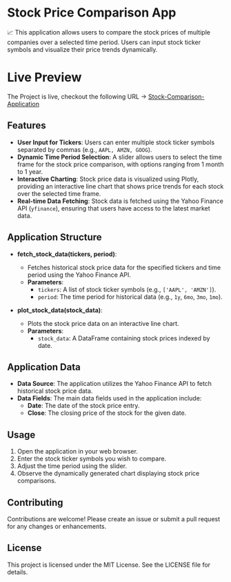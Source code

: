 # Stock Price Comparison App

📈 This application allows users to compare the stock prices of multiple companies over a selected time period. Users can input stock ticker symbols and visualize their price trends dynamically.

# Live Preview
The Project is live, checkout the following URL -> [Stock-Comparison-Application](https://stock-comparison-application.streamlit.app/Overview)
## Features

- **User Input for Tickers**: Users can enter multiple stock ticker symbols separated by commas (e.g., `AAPL, AMZN, GOOG`).
- **Dynamic Time Period Selection**: A slider allows users to select the time frame for the stock price comparison, with options ranging from 1 month to 1 year.
- **Interactive Charting**: Stock price data is visualized using Plotly, providing an interactive line chart that shows price trends for each stock over the selected time frame.
- **Real-time Data Fetching**: Stock data is fetched using the Yahoo Finance API (`yfinance`), ensuring that users have access to the latest market data.

## Application Structure

- **fetch_stock_data(tickers, period)**: 
  - Fetches historical stock price data for the specified tickers and time period using the Yahoo Finance API.
  - **Parameters**:
    - `tickers`: A list of stock ticker symbols (e.g., `['AAPL', 'AMZN']`).
    - `period`: The time period for historical data (e.g., `1y`, `6mo`, `3mo`, `1mo`).

- **plot_stock_data(stock_data)**:
  - Plots the stock price data on an interactive line chart.
  - **Parameters**:
    - `stock_data`: A DataFrame containing stock prices indexed by date.

## Application Data

- **Data Source**: The application utilizes the Yahoo Finance API to fetch historical stock price data.
- **Data Fields**: The main data fields used in the application include:
  - **Date**: The date of the stock price entry.
  - **Close**: The closing price of the stock for the given date.

## Usage

1. Open the application in your web browser.
2. Enter the stock ticker symbols you wish to compare.
3. Adjust the time period using the slider.
4. Observe the dynamically generated chart displaying stock price comparisons.

## Contributing

Contributions are welcome! Please create an issue or submit a pull request for any changes or enhancements.

## License

This project is licensed under the MIT License. See the LICENSE file for details.